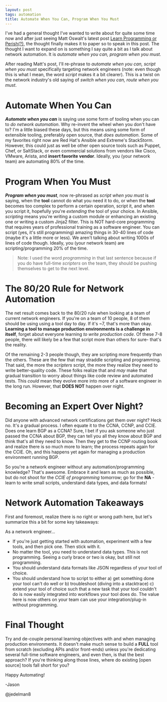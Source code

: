 ```yaml
---
layout: post
tags: automation
title: Automate When You Can, Program When You Must
---
```


I've had a general thought I've wanted to write about for quite some time now and after just seeing Matt Oswalt's latest post [Learn Programming or Perish(?)](https://keepingitclassless.net/2017/03/learn-programming-or-perish/), the thought finally makes it to paper so to speak in this post.  The thought I want to expand on is something I say quite a bit as I talk about network automation.  It is _automate when you can, program when you must._

After reading Matt's post, I'll re-phrase to _automate when you can, script when you must_ specifically targeting network engineers (note: even though this is what I mean, the word _script_ makes it a bit clearer).  This is a twist on the network industry's old saying of _switch when you can, route when you must_.

# Automate When You Can

**_Automate when you can_** is saying use some form of tooling when you can to _do network automation_.  Why re-invent the wheel when you don't have to?  I'm a little biased these days, but this means using some form of extensible tooling, preferably open source, that _does automation_.  Some of my favorites right now are Red Hat's Ansible and Extreme's StackStorm.  However, this could just as well be other open source tools such as Puppet, Chef, or SaltStack, or even commercial solutions from vendors like Cisco, VMware, Arista,  and **insert favorite vendor**.   Ideally, you (your network team) are automating 80% of the time.

# Program When You Must

**_Program when you must_**, now re-phrased as _script when you must_ is saying, when the **tool** cannot do what you need it to do, or when the **tool** becomes too complex to perform a certain operation, script it, and when you script it, hopefully you're _extending_ the tool of your choice.  In Ansible, _scripting_ means you're writing a custom module or enhancing an existing one or writing a custom Jinja2 filter.  This is NOT hard-core programming that requires years of professional training as a software engineer.  You can script (yes, it's still programming) amazing things in 30-40 lines of code (maybe it's a little more or less).  We aren't talking about writing 1000s of lines of code though. Ideally, you (your network team) are scripting/programming 20% of the time.  

> Note: I used the word _programming_ in that last sentence because if you do have full-time _scripters_ on the team, they should be pushing themselves to get to the next level.

# The 80/20 Rule for Network Automation

The net result comes back to the 80/20 rule when looking at a team of current network engineers.  If you're on a team of 10 people, 8 of them should be using using a tool day to day.  If it's ~7, that's more than okay.  **Learning a tool to manage production environments is a challenge in itself**, forget about everyone learning _to write production code_.  Of these 7-8 people, there will likely be a few that script more than others for sure- that's the reality.  

Of the remaining 2-3 people though, they are scripting more frequently than the others.  These are the few that may straddle scripting and programming.   That said, the more the _scripters_ script, the more they realize they need to write better-quality code.  These folks realize that and _may_ make that gradual transition to worry about things like code review and automated tests.  This _could_ mean they evolve more into more of a software engineer in the long run.  However, that **DOES NOT** happen over night.  

# Becoming an Expert Over Night?

Did anyone with advanced network certifications get them over night?  Heck no.  It's a gradual process.  I often equate it to the CCNA, CCNP, and CCIE.  Does one learn BGP as a CCNA? Sure, I bet if you ask someone who just passed the CCNA about BGP, they can tell you all they know about BGP and think that's all they need to know.  Then they get to the CCNP routing book and realize there is so much more to learn; the process repeats again for the CCIE.  Oh, and this happens yet again for managing a production environment running BGP.  

So you're a network engineer without any automation/programming knowledge?  That's awesome.  Embrace it and learn as much as possible, but do not shoot for the _CCIE of programming_ tomorrow; go for the **NA** - learn to write small scripts, understand data types, and data formats!

# Network Automation Takeaways

First and foremost, realize there is no right or wrong path here, but let's summarize this a bit for some key takeaways:

As a network engineer...

  * If you're just getting started with automation, experiment with a few tools, and then pick one.  Then stick with it.
  * No matter the tool, you need to understand data types.  This is not   programming.  Seeing a curly brace or two is okay, but still not programming.
  * You should understand data formats like JSON regardless of your tool of   choice.
  * You should understand how to script to either a) get something done your tool can't do well or b) troubleshoot (diving into a stacktrace) c) extend your tool of choice such that a new task that your tool couldn't do is now easily integrated into workflows your tool does do.  The value here is now others on your team can use your integration/plug-in without programming.

# Final Thought

Try and de-couple personal learning objectives with and when managing production environments.  It doesn't make much sense to build a **FULL** tool from scratch (excluding APIs and/or front-ends) unless you're dedicating several full-time software engineers, and even then, is that the best approach?  If you're thinking along those lines, where do existing [open source] tools fall short for you?

Happy Automating!

-Jason

@jedelman8


